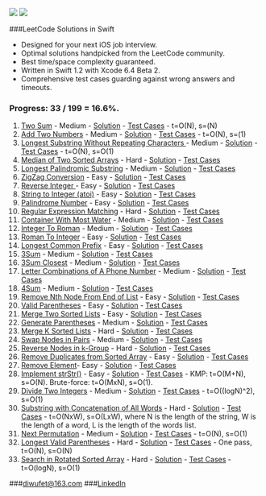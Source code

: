 ![](https://raw.githubusercontent.com/diwu/LeetCode-Solutions-in-Swift/master/Solutions/swift.png) ![](https://raw.githubusercontent.com/diwu/LeetCode-Solutions-in-Swift/master/Solutions/example_screen_shot.png)


###LeetCode Solutions in Swift
* Designed for your next iOS job interview.
* Optimal solutions handpicked from the LeetCode community.
* Best time/space complexity guaranteed.
* Written in Swift 1.2 with Xcode 6.4 Beta 2.
* Comprehensive test cases guarding against wrong answers and timeouts.

### Progress: 33 / 199 = 16.6%.

1. [Two Sum](https://oj.leetcode.com/problems/two-sum/) - Medium - [Solution](https://github.com/diwu/LeetCode-Solutions-in-Swift/blob/master/Solutions/Solutions/Medium/Medium_001_Two_Sum.swift) - [Test Cases](https://github.com/diwu/LeetCode-Solutions-in-Swift/blob/master/Solutions/SolutionsTests/Medium/Medium_001_Two_Sum_Test.swift) - t=O(N), s=(N) 
2. [Add Two Numbers](https://oj.leetcode.com/problems/add-two-numbers/) - Medium - [Solution](https://github.com/diwu/LeetCode-Solutions-in-Swift/blob/master/Solutions/Solutions/Medium/Medium_002_Add_Two_Numbers.swift) - [Test Cases](https://github.com/diwu/LeetCode-Solutions-in-Swift/blob/master/Solutions/SolutionsTests/Medium/Medium_002_Add_Two_Numbers_Test.swift) - t=O(N), s=(1)
3. [Longest Substring Without Repeating Characters ](https://oj.leetcode.com/problems/longest-substring-without-repeating-characters/) - Medium - [Solution](https://github.com/diwu/LeetCode-Solutions-in-Swift/blob/master/Solutions/Solutions/Medium/Medium_003_Longest_Substring_Without_Repeating_Characters.swift) - [Test Cases](https://github.com/diwu/LeetCode-Solutions-in-Swift/blob/master/Solutions/SolutionsTests/Medium/Medium_003_Longest_Substring_Without_Repeating_Characters_Test.swift) - t=O(N), s=O(1)
4. [Median of Two Sorted Arrays](https://oj.leetcode.com/problems/median-of-two-sorted-arrays/) - Hard - [Solution](https://github.com/diwu/LeetCode-Solutions-in-Swift/blob/master/Solutions/Solutions/Hard/Hard_004_Median_Of_Two_Sorted_Arrays.swift) - [Test Cases](https://github.com/diwu/LeetCode-Solutions-in-Swift/blob/master/Solutions/SolutionsTests/Hard/Hard_004_Median_Of_Two_Sorted_Arrays_Test.swift)
5. [Longest Palindromic Substring](https://oj.leetcode.com/problems/longest-palindromic-substring/) - Medium - [Solution](https://github.com/diwu/LeetCode-Solutions-in-Swift/blob/master/Solutions/Solutions/Medium/Medium_005_Longest_Palindromic_Substring.swift) - [Test Cases](https://github.com/diwu/LeetCode-Solutions-in-Swift/blob/master/Solutions/SolutionsTests/Medium/Medium_005_Longest_Palindromic_Substring_Test.swift)
6. [ZigZag Conversion](https://oj.leetcode.com/problems/zigzag-conversion/) - Easy - [Solution](https://github.com/diwu/LeetCode-Solutions-in-Swift/blob/master/Solutions/Solutions/Easy/Easy_006_ZigZag_Conversion.swift) - [Test Cases](https://github.com/diwu/LeetCode-Solutions-in-Swift/blob/master/Solutions/SolutionsTests/Easy/Easy_006_ZigZag_Conversion_Test.swift)
7. [Reverse Integer ](https://oj.leetcode.com/problems/reverse-integer/) - Easy - [Solution](https://github.com/diwu/LeetCode-Solutions-in-Swift/blob/master/Solutions/Solutions/Easy/Easy_007_Reverse_Integer.swift) - [Test Cases](https://github.com/diwu/LeetCode-Solutions-in-Swift/blob/master/Solutions/SolutionsTests/Easy/Easy_007_Reverse_Integer_Test.swift)
8. [String to Integer (atoi)](https://oj.leetcode.com/problems/string-to-integer-atoi/) - Easy - [Solution](https://github.com/diwu/LeetCode-Solutions-in-Swift/blob/master/Solutions/Solutions/Easy/Easy_008_String_to_Integer_atoi.swift) - [Test Cases](https://github.com/diwu/LeetCode-Solutions-in-Swift/blob/master/Solutions/SolutionsTests/Easy/Easy_008_String_to_Integer_atoi_Test.swift)
9. [Palindrome Number](https://oj.leetcode.com/problems/palindrome-number/) - Easy - [Solution](https://github.com/diwu/LeetCode-Solutions-in-Swift/blob/master/Solutions/Solutions/Easy/Easy_009_Palindrome_Number.swift) - [Test Cases](https://github.com/diwu/LeetCode-Solutions-in-Swift/blob/master/Solutions/SolutionsTests/Easy/Easy_009_Palindrome_Number_Test.swift)
10. [Regular Expression Matching](https://oj.leetcode.com/problems/regular-expression-matching/) - Hard - [Solution](https://github.com/diwu/LeetCode-Solutions-in-Swift/blob/master/Solutions/Solutions/Hard/Hard_010_Regular_Expression_Matching.swift) - [Test Cases](https://github.com/diwu/LeetCode-Solutions-in-Swift/blob/master/Solutions/SolutionsTests/Hard/Hard_010_Regular_Expression_Matching_Test.swift)
11. [Container With Most Water](https://leetcode.com/problems/container-with-most-water/) - Medium - [Solution](https://github.com/diwu/LeetCode-Solutions-in-Swift/blob/master/Solutions/Solutions/Medium/Medium_011_Container_With_Most_Water.swift) - [Test Cases](https://github.com/diwu/LeetCode-Solutions-in-Swift/blob/master/Solutions/SolutionsTests/Medium/Medium_011_Container_With_Most_Water_Test.swift)
12. [Integer To Roman](https://leetcode.com/problems/integer-to-roman/) - Medium - [Solution](https://github.com/diwu/LeetCode-Solutions-in-Swift/blob/master/Solutions/Solutions/Medium/Medium_012_Integer_To_Roman.swift) - [Test Cases](https://github.com/diwu/LeetCode-Solutions-in-Swift/blob/master/Solutions/SolutionsTests/Medium/Medium_012_Integer_To_Roman_Test.swift)
13. [Roman To Integer](https://leetcode.com/problems/roman-to-integer/) - Easy - [Solution](https://github.com/diwu/LeetCode-Solutions-in-Swift/blob/master/Solutions/Solutions/Easy/Easy_013_Roman_To_Integer.swift) - [Test Cases](https://github.com/diwu/LeetCode-Solutions-in-Swift/blob/master/Solutions/SolutionsTests/Easy/Easy_013_Roman_To_Integer_Test.swift)
14. [Longest Common Prefix](https://leetcode.com/problems/longest-common-prefix/) - Easy - [Solution](https://github.com/diwu/LeetCode-Solutions-in-Swift/blob/master/Solutions/Solutions/Easy/Easy_014_Longest_Common_Prefix.swift) - [Test Cases](https://github.com/diwu/LeetCode-Solutions-in-Swift/blob/master/Solutions/SolutionsTests/Easy/Easy_014_Longest_Common_Prefix_Test.swift)
15. [3Sum](https://leetcode.com/problems/3sum/) - Medium - [Solution](https://github.com/diwu/LeetCode-Solutions-in-Swift/blob/master/Solutions/Solutions/Medium/Medium_015_3Sum.swift) - [Test Cases](https://github.com/diwu/LeetCode-Solutions-in-Swift/blob/master/Solutions/SolutionsTests/Medium/Medium_015_3Sum_Test.swift)
16. [3Sum Closest](https://leetcode.com/problems/3sum-closest/) - Medium - [Solution](https://github.com/diwu/LeetCode-Solutions-in-Swift/blob/master/Solutions/Solutions/Medium/Medium_016_3Sum_Closest.swift) - [Test Cases](https://github.com/diwu/LeetCode-Solutions-in-Swift/blob/master/Solutions/SolutionsTests/Medium/Medium_016_3Sum_Closest_Test.swift)
17. [Letter Combinations of A Phone Number](https://leetcode.com/problems/letter-combinations-of-a-phone-number/) - Medium - [Solution](https://github.com/diwu/LeetCode-Solutions-in-Swift/blob/master/Solutions/Solutions/Medium/Medium_017_Letter_Combinations_Of_A_Phone_Number.swift) - [Test Cases](https://github.com/diwu/LeetCode-Solutions-in-Swift/blob/master/Solutions/SolutionsTests/Medium/Medium_017_Letter_Combinations_Of_A_Phone_Number_Test.swift)
18. [4Sum](https://leetcode.com/problems/4sum/) - Medium - [Solution](https://github.com/diwu/LeetCode-Solutions-in-Swift/blob/master/Solutions/Solutions/Medium/Medium_018_4Sum.swift) - [Test Cases](https://github.com/diwu/LeetCode-Solutions-in-Swift/blob/master/Solutions/SolutionsTests/Medium/Medium_018_4Sum_Test.swift)
19. [Remove Nth Node From End of List](https://leetcode.com/problems/remove-nth-node-from-end-of-list/) - Easy - [Solution](https://github.com/diwu/LeetCode-Solutions-in-Swift/blob/master/Solutions/Solutions/Easy/Easy_019_Remove_Nth_Node_From_End_Of_List.swift) - [Test Cases](https://github.com/diwu/LeetCode-Solutions-in-Swift/blob/master/Solutions/SolutionsTests/Easy/Easy_019_Remove_Nth_Node_From_End_Of_List_Test.swift)
20. [Valid Parentheses](https://leetcode.com/problems/valid-parentheses/) - Easy - [Solution](https://github.com/diwu/LeetCode-Solutions-in-Swift/blob/master/Solutions/Solutions/Easy/Easy_020_Valid_Parentheses.swift) - [Test Cases](https://github.com/diwu/LeetCode-Solutions-in-Swift/blob/master/Solutions/SolutionsTests/Easy/Easy_020_Valid_Parentheses_Test.swift)
21. [Merge Two Sorted Lists](https://leetcode.com/problems/merge-two-sorted-lists/) - Easy - [Solution](https://github.com/diwu/LeetCode-Solutions-in-Swift/blob/master/Solutions/Solutions/Easy/Easy_021_Merge_Two_Sorted_Lists.swift) - [Test Cases](https://github.com/diwu/LeetCode-Solutions-in-Swift/blob/master/Solutions/SolutionsTests/Easy/Easy_021_Merge_Two_Sorted_Lists_Test.swift)
22. [Generate Parentheses](https://leetcode.com/problems/generate-parentheses/) - Medium - [Solution](https://github.com/diwu/LeetCode-Solutions-in-Swift/blob/master/Solutions/Solutions/Medium/Medium_022_Generate_Parentheses.swift) - [Test Cases](https://github.com/diwu/LeetCode-Solutions-in-Swift/blob/master/Solutions/SolutionsTests/Medium/Medium_022_Generate_Parentheses_Test.swift)
23. [Merge K Sorted Lists](https://leetcode.com/problems/merge-k-sorted-lists/) - Hard - [Solution](https://github.com/diwu/LeetCode-Solutions-in-Swift/blob/master/Solutions/Solutions/Hard/Hard_023_Merge_K_Sorted_Lists.swift) - [Test Cases](https://github.com/diwu/LeetCode-Solutions-in-Swift/blob/master/Solutions/SolutionsTests/Hard/Hard_023_Merge_K_Sorted_Lists_Test.swift)
24. [Swap Nodes in Pairs](https://leetcode.com/problems/swap-nodes-in-pairs/) - Medium - [Solution](https://github.com/diwu/LeetCode-Solutions-in-Swift/blob/master/Solutions/Solutions/Medium/Medium_024_Swap_Nodes_In_Pairs.swift) - [Test Cases](https://github.com/diwu/LeetCode-Solutions-in-Swift/blob/master/Solutions/SolutionsTests/Medium/Medium_024_Swap_Nodes_In_Pairs_Test.swift)
25. [Reverse Nodes in k-Group](https://leetcode.com/problems/reverse-nodes-in-k-group/) - Hard - [Solution](https://github.com/diwu/LeetCode-Solutions-in-Swift/blob/master/Solutions/Solutions/Hard/Hard_025_Reverse_Nodes_In_K_Group.swift) - [Test Cases](https://github.com/diwu/LeetCode-Solutions-in-Swift/blob/master/Solutions/SolutionsTests/Hard/Hard_025_Reverse_Nodes_In_K_Group_Test.swift)
26. [Remove Duplicates from Sorted Array](https://leetcode.com/problems/remove-duplicates-from-sorted-array/) - Easy - [Solution](https://github.com/diwu/LeetCode-Solutions-in-Swift/blob/master/Solutions/Solutions/Easy/Easy_026_Remove_Duplicates_from_Sorted_Array.swift) - [Test Cases](https://github.com/diwu/LeetCode-Solutions-in-Swift/blob/master/Solutions/SolutionsTests/Easy/Easy_026_Remove_Duplicates_from_Sorted_Array_Test.swift)
27. [Remove Element](https://leetcode.com/problems/remove-element/)- Easy - [Solution](https://github.com/diwu/LeetCode-Solutions-in-Swift/blob/master/Solutions/Solutions/Easy/Easy_027_Remove_Element.swift) - [Test Cases](https://github.com/diwu/LeetCode-Solutions-in-Swift/blob/master/Solutions/SolutionsTests/Easy/Easy_027_Remove_Element_Test.swift)
28. [Implement strStr()](https://leetcode.com/problems/implement-strstr/) - Easy - [Solution](https://github.com/diwu/LeetCode-Solutions-in-Swift/blob/master/Solutions/Solutions/Easy/Easy_028_Implement_StrStr.swift) - [Test Cases](https://github.com/diwu/LeetCode-Solutions-in-Swift/blob/master/Solutions/SolutionsTests/Easy/Easy_028_Implement_StrStr_Test.swift) - KMP: t=O(M+N), s=O(N). Brute-force: t=O(MxN), s=O(1).
29. [Divide Two Integers](https://leetcode.com/problems/divide-two-integers/) - Medium - [Solution](https://github.com/diwu/LeetCode-Solutions-in-Swift/blob/master/Solutions/Solutions/Medium/Medium_029_Divide_Two_Integers.swift) - [Test Cases](https://github.com/diwu/LeetCode-Solutions-in-Swift/blob/master/Solutions/SolutionsTests/Medium/Medium_029_Divide_Two_Integers_Test.swift) - t=O((logN)^2), s=O(1)
30. [Substring with Concatenation of All Words](https://leetcode.com/problems/substring-with-concatenation-of-all-words/) - Hard - [Solution](https://github.com/diwu/LeetCode-Solutions-in-Swift/blob/master/Solutions/Solutions/Hard/Hard_030_Substring_With_Concatenation_Of_All_Words.swift) - [Test Cases](https://github.com/diwu/LeetCode-Solutions-in-Swift/blob/master/Solutions/SolutionsTests/Hard/Hard_030_Substring_With_Concatenation_Of_All_Words_Test.swift) - t=O(NxW), s=O(LxW), where N is the length of the string, W is the length of a word, L is the length of the words list.
31. [Next Permutation](https://leetcode.com/problems/next-permutation/) - Medium - [Solution](https://github.com/diwu/LeetCode-Solutions-in-Swift/blob/master/Solutions/Solutions/Medium/Medium_031_Next_Permutation.swift) - [Test Cases](https://github.com/diwu/LeetCode-Solutions-in-Swift/blob/master/Solutions/SolutionsTests/Medium/Medium_031_Next_Permutation_Test.swift) - t=O(N), s=O(1)
32. [Longest Valid Parentheses](https://leetcode.com/problems/longest-valid-parentheses/) - Hard - [Solution](https://github.com/diwu/LeetCode-Solutions-in-Swift/blob/master/Solutions/Solutions/Hard/Hard_032_Longest_Valid_Parentheses.swift) - [Test Cases](https://github.com/diwu/LeetCode-Solutions-in-Swift/blob/master/Solutions/SolutionsTests/Hard/Hard_032_Longest_Valid_Parentheses_Test.swift) - One pass, t=O(N), s=O(N)
33. [Search in Rotated Sorted Array](https://leetcode.com/problems/search-in-rotated-sorted-array/) - Hard - [Solution](https://github.com/diwu/LeetCode-Solutions-in-Swift/blob/master/Solutions/Solutions/Hard/Hard_033_Search_In_Rotated_Sorted_Array.swift) - [Test Cases](https://github.com/diwu/LeetCode-Solutions-in-Swift/blob/master/Solutions/SolutionsTests/Hard/Hard_033_Search_In_Rotated_Sorted_Array_Test.swift) - t=O(logN), s=O(1)

###<diwufet@163.com>
###[LinkedIn](https://www.linkedin.com/in/diwup)
